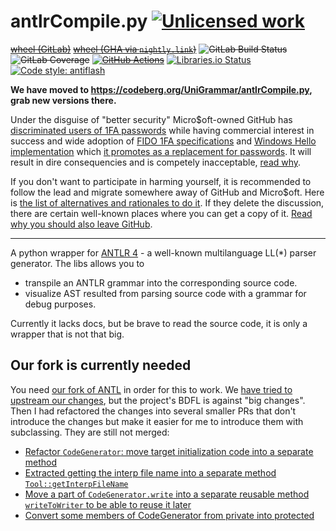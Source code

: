 antlrCompile.py [![Unlicensed work](https://raw.githubusercontent.com/unlicense/unlicense.org/master/static/favicon.png)](https://unlicense.org/)
===============
~~[wheel (GitLab)](https://gitlab.com/KOLANICH/antlrCompile.py/-/jobs/artifacts/master/raw/dist/antlrCompile-0.CI-py3-none-any.whl?job=build)~~
~~[wheel (GHA via `nightly.link`)](https://nightly.link/UniGrammar-libs/antlrCompile.py/workflows/CI/master/antlrCompile-0.CI-py3-none-any.whl)~~
~~![GitLab Build Status](https://gitlab.com/KOLANICH/antlrCompile.py/badges/master/pipeline.svg)~~
~~![GitLab Coverage](https://gitlab.com/UniGrammar/antlrCompile.py/badges/master/coverage.svg)~~
~~[![GitHub Actions](https://github.com/UniGrammar-libs/antlrCompile.py/workflows/CI/badge.svg)](https://github.com/UniGrammar-libs/antlrCompile.py/actions/)~~
[![Libraries.io Status](https://img.shields.io/librariesio/github/UniGrammar-libs/antlrCompile.py.svg)](https://libraries.io/github/UniGrammar-libs/antlrCompile.py)
[![Code style: antiflash](https://img.shields.io/badge/code%20style-antiflash-FFF.svg)](https://codeberg.org/KOLANICH-tools/antiflash.py)

**We have moved to https://codeberg.org/UniGrammar/antlrCompile.py, grab new versions there.**

Under the disguise of "better security" Micro$oft-owned GitHub has [discriminated users of 1FA passwords](https://github.blog/2023-03-09-raising-the-bar-for-software-security-github-2fa-begins-march-13/) while having commercial interest in success and wide adoption of [FIDO 1FA specifications](https://fidoalliance.org/specifications/download/) and [Windows Hello implementation](https://support.microsoft.com/en-us/windows/passkeys-in-windows-301c8944-5ea2-452b-9886-97e4d2ef4422) which [it promotes as a replacement for passwords](https://github.blog/2023-07-12-introducing-passwordless-authentication-on-github-com/). It will result in dire consequencies and is competely inacceptable, [read why](https://codeberg.org/KOLANICH/Fuck-GuanTEEnomo).

If you don't want to participate in harming yourself, it is recommended to follow the lead and migrate somewhere away of GitHub and Micro$oft. Here is [the list of alternatives and rationales to do it](https://github.com/orgs/community/discussions/49869). If they delete the discussion, there are certain well-known places where you can get a copy of it. [Read why you should also leave GitHub](https://codeberg.org/KOLANICH/Fuck-GuanTEEnomo).

---

A python wrapper for [ANTLR 4](https://github.com/antlr/antlr4) - a well-known multilanguage LL(*) parser generator. The libs allows you to

* transpile an ANTLR  grammar into the corresponding source code.
* visualize AST resulted from parsing source code with a grammar for debug purposes.

Currently it lacks docs, but be brave to read the source code, it is only a wrapper that is not that big.

Our fork is currently needed
------------------------
You need [our fork of ANTL](https://codeberg.org/UniGrammar/antlr4/tree/tool_refactoring) in order for this to work. We [have tried to upstream our changes](https://github.com/antlr/antlr4/pull/2774), but the project's BDFL is against "big changes". Then I had refactored the changes into several smaller PRs that don't introduce the changes but make it easier for me to introduce them with subclassing. They are still not merged:

* [Refactor `CodeGenerator`: move target initialization code into a separate method](https://github.com/antlr/antlr4/pull/3925)
* [Extracted getting the interp file name into a separate method `Tool::getInterpFileName`](https://github.com/antlr/antlr4/pull/3924)
* [Move a part of `CodeGenerator.write` into a separate reusable method `writeToWriter` to be able to reuse it later](https://github.com/antlr/antlr4/pull/3923)
* [Convert some members of CodeGenerator from private into protected](https://github.com/antlr/antlr4/pull/3922)
